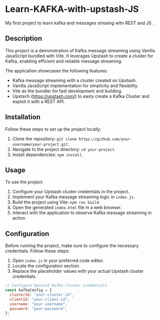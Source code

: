 # Learn-KAFKA-with-upstash-JS

My first project to learn kafka and messages streaing witn REST and JS .

## Description

This project is a demonstration of Kafka message streaming using Vanilla JavaScript bundled with Vite. It leverages Upstash to create a cluster for Kafka, enabling efficient and reliable message streaming.

The application showcases the following features:

- Kafka message streaming with a cluster created on Upstash.
- Vanilla JavaScript implementation for simplicity and flexibility.
- Vite as the bundler for fast development and building.
- Upstach (https://upstash.com/) to easly create a Kafka Cluster and exploit it with a REST API.

## Installation

Follow these steps to set up the project locally:

1. Clone the repository: `git clone https://github.com/your-username/your-project.git`.
2. Navigate to the project directory: `cd your-project`.
3. Install dependencies: `npm install`.

## Usage

To use the project:

1. Configure your Upstash cluster credentials in the project.
2. Implement your Kafka message streaming logic in `index.js`.
3. Build the project using Vite: `npm run build`.
4. Open the generated `index.html` file in a web browser.
5. Interact with the application to observe Kafka message streaming in action.

## Configuration

Before running the project, make sure to configure the necessary credentials. Follow these steps:

1. Open `index.js` in your preferred code editor.
2. Locate the configuration section.
3. Replace the placeholder values with your actual Upstash cluster credentials.

```javascript
// Configure Upstash Kafka cluster credentials
const kafkaConfig = {
  clusterId: "your-cluster-id",
  clientId: "your-client-id",
  username: "your-username",
  password: "your-password",
};
```
